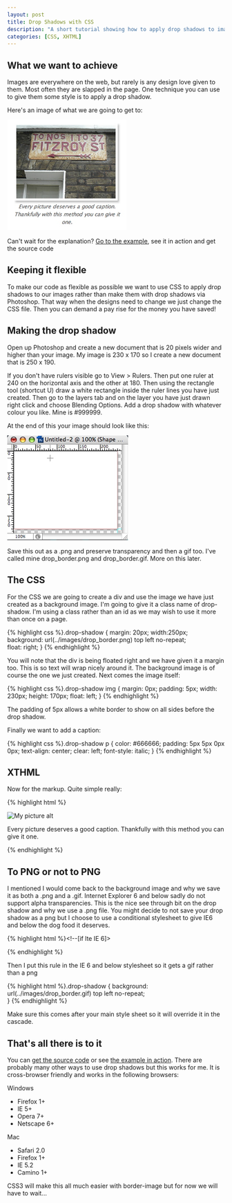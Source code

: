 ```yaml
--- 
layout: post
title: Drop Shadows with CSS
description: "A short tutorial showing how to apply drop shadows to images on your site with CSS. "
categories: [CSS, XHTML]
---
```

## What we want to achieve

Images are everywhere on the web, but rarely is any design love given to them. Most often they are slapped in the page. One technique you can use to give them some style is to apply a drop shadow.

Here's an image of what we are going to get to:

![Drop Shadows with CSS][1] 

Can't wait for the explanation? [Go to the example][2], see it in action and get the source code

## Keeping it flexible

To make our code as flexible as possible we want to use CSS to apply drop shadows to our images rather than make them with drop shadows via Photoshop. That way when the designs need to change we just change the CSS file. Then you can demand a pay rise for the money you have saved!

## Making the drop shadow

Open up Photoshop and create a new document that is 20 pixels wider and higher than your image. My image is 230 x 170 so I create a new document that is 250 x 190. 

If you don't have rulers visible go to View > Rulers. Then put one ruler at 240 on the horizontal axis and the other at 180. Then using the rectangle tool (shortcut U) draw a white rectangle inside the ruler lines you have just created. Then go to the layers tab and on the layer you have just drawn right click and choose Blending Options. Add a drop shadow with whatever colour you like. Mine is #999999.

At the end of this your image should look like this: 

![Making the drop shadow in Photoshop][3] 

Save this out as a .png and preserve transparency and then a gif too. I've called mine drop\_border.png and drop\_border.gif. More on this later. 

## The CSS

For the CSS we are going to create a div and use the image we have just created as a background image. I'm going to give it a class name of drop-shadow. I'm using a class rather than an id as we may wish to use it more than once on a page. 

{% highlight css %}.drop-shadow
    {
    margin: 20px;
    width:250px; 
    background: url(../images/drop_border.png) top left no-repeat;    
    float: right;
}
{% endhighlight %}

You will note that the div is being floated right and we have given it a margin too. This is so text will wrap nicely around it. The background image is of course the one we just created. Next comes the image itself: 

{% highlight css %}.drop-shadow img
    {
    margin: 0px;
    padding: 5px;
    width: 230px;
    height: 170px;
    float: left;
}
{% endhighlight %}

The padding of 5px allows a white border to show on all sides before the drop shadow. 

Finally we want to add a caption: 
 
{% highlight css %}.drop-shadow p
    {
    color: #666666;
    padding: 5px 5px 0px 0px;
    text-align: center;
    clear: left;
    font-style: italic;
}
{% endhighlight %}

## XTHML

Now for the markup. Quite simple really:  

{% highlight html %}<div class="drop-shadow">
  <img src="images/fitzroy.jpg" alt="My picture alt" title="My picture title" />
  <p>Every picture deserves a good caption. Thankfully with this method you can give it one.</p>    
</div>
{% endhighlight %}

## To PNG or not to PNG

I mentioned I would come back to the background image and why we save it as both a .png and a .gif. Internet Explorer 6 and below sadly do not support alpha transparencies. This is the nice see through bit on the drop shadow and why we use a .png file. You might decide to not save your drop shadow as a png but I choose to use a conditional stylesheet to give IE6 and below the dog food it deserves.  

{% highlight html %}<!--[if lte IE 6]>
  <link rel="stylesheet" href="css/ie6_and_below.css" type="text/css" media="screen" />
<![endif]-->
{% endhighlight %}

Then I put this rule in the IE 6 and below stylesheet so it gets a gif rather than a png  

{% highlight html %}.drop-shadow
    {
    background: url(../images/drop_border.gif) top left no-repeat;    
}
{% endhighlight %}

Make sure this comes after your main style sheet so it will override it in the cascade.

## That's all there is to it

You can [get the source code][5] or see [the example in action][2]. There are probably many other ways to use drop shadows but this works for me. It is cross-browser friendly and works in the following browsers:

Windows

*   Firefox 1+
*   IE 5+
*   Opera 7+
*   Netscape 6+

Mac

*   Safari 2.0
*   Firefox 1+
*   IE 5.2
*   Camino 1+

CSS3 will make this all much easier with border-image but for now we will have to wait...

 [1]: /images/articles/drop_shadow_goal.jpg "Drop Shadows with CSS"
 [2]: http://www.shapeshed.com/examples/drop-shadows-css/
 [3]: /images/articles/drop_shadow.jpg "Making the drop shadow in Photoshop"
 [4]: images/fitzroy.jpg "My picture title"
 [5]: http://cdn.shapeshed.com/downloads/drop-shadows-css.zip
